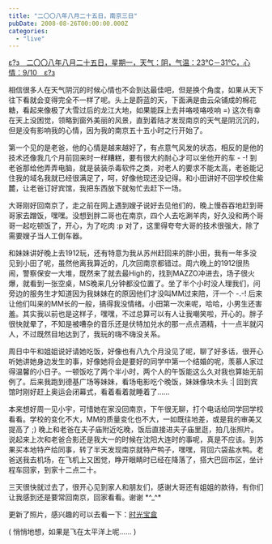 ```yaml
---
title: "二〇〇八年八月二十五日，南京三日"
pubDate: 2008-08-26T00:00:00.000Z
categories: 
  - "live"
---
```


[ε?з　二〇〇八年八月二十五日，星期一，天气：阴，气温：23℃－31℃，心情：9/10　ε?з](https://www.liuweinan.com)

  

相信很多人在天气阴沉的时候心情也不会到达最佳吧，但是换个角度，如果从天下往下看就会变得完全不一样了呢。头上是蔚蓝的天，下面满是由云朵铺成的棉花糖，看起来像极了大雪过后的龙江大地，如果能踩上去并咯吱咯吱响 =) 这次有幸在天上没困觉，领略到窗外美丽的风景，直到着陆才发现南京的天气是阴沉沉的，但是没有影响我的心情，因为我的南京五十五小时之行开始了。

第一个见的是老爸，他的心情是越来越好了，有点意气风发的状态，相反的是他的技术还像我几个月前回来时一样糟糕，要有很大的耐心才可以坐他开的车 - -! 到老爸那给他弄弄电脑，就是装装杀毒软件之类，对老人的要求不能太高，老爸能记住我的域名我就已经很满足了，呵，好像他现还没记得。和小田讲好不回学校住紫麓，让老爸订好宾馆，我把东西放下就匆忙去赶下一场。

大哥刚好回南京了，走之前在网上遇到嫂子说好去见他们的，晚上慢吞吞地赶到哥哥家去蹭饭，嘿嘿。没想到胖二哥也在南京，四个人去吃涮羊肉，好久没和两个哥哥一起吃顿饭了，开心，为了吃肉 :p 对了，这里得夸夸大哥的技术很强大，除了需要嫂子当人工倒车器。

和妹妹讲好晚上去1912玩，还有特意为我从苏州赶回来的胖小田，我有一年多没见到小田了呢，虽然他离我算近的，几次回南京都错过。周六晚上的1912很热闹，警察保安一大堆，既然来了就去最High的，找到MAZZO冲进去，场子很火爆，就看到一张空桌，MS晚来几分钟都没位置了。坐了半个小时没人理我们，问旁边的服务生才知道因为我妹妹在的原因他们才没叫MM过来陪，汗一个 -.-! 后来让他们叫来的MM长的一般，搞得我没情绪。小田第一次来呢，哈哈，小男生还害羞。其实我以前也是这样子，嘿嘿，不过总算可以有人让我嘲笑啦，开心的。胖子很快就晕了，不知是被嘈杂的音乐还是伏特加兑水的那一点点酒精，十一点半就闪人，不过既然目地达到了，我玩的嗨不嗨没关系。

周日中午和姐姐说好请她吃饭，好像也有八九个月没见了呢，聊了好多话，很开心听她讲她身边发生的事，好像她将会是要好的同学中第一个结婚的呢，羡慕人家过得温馨的小日子。一顿饭吃了两个半小时，两个人的午饭能这么久对我也算始无前例了。后来我跑到德基广场等妹妹，看场电影吃个晚饭，妹妹像块木头 :| 回到宾馆时刚好赶上奥运会闭幕式，看着看着就睡着了……

本来想好周一见小宇，可惜她在家没回南京，下午很无聊，打个电话给同学回学校看看。学校的变化不大，MM的质量变化也不大，一如既往地差，或是我的审美又提高了 ;) 晚上和老爸在夫子庙附近吃晚，饭后直接进夫子庙里逛，拍几张照片。说起来上次和老爸合影还是我大一的时候在沈阳大连时的事呢，真是不应该。到苏果买本地特产给同事，转了半天发现南京就特产鸭子，嘿嘿，背回六袋盐水鸭。老爸送我去机场，在飞机上又困觉，睁开眼睛时已经在降落了，搭大巴回市区，坐计程车回家，到家十二点二十。

三天很快就过去了，很开心见到家人和朋友们，感谢大哥还有姐姐的款待，有你们让我感到还是要常回南京，回家看看。谢谢 \*^\_^\*

更新了照片，感兴趣的可以去看一下：[时光宝盒](https://photo.liuweinan.com/)

( 悄悄地想，如果是飞在太平洋上呢…… )
